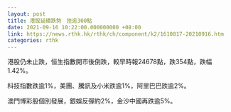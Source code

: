 ```yaml
---
layout: post
title: 港股延續跌勢　挫逾300點
date: 2021-09-16 10:22:00.000000000 +08:00
link: https://news.rthk.hk/rthk/ch/component/k2/1610817-20210916.htm
categories: rthk
---
```


港股仍未止跌，恒生指數開市後倒跌，較早時報24678點，跌354點，跌幅1.42%。

科技指數跌逾1%，美團、騰訊及小米跌逾1%，阿里巴巴跌逾2%。

澳門博彩股個別發展，銀娛反彈約2%，金沙中國再跌逾5%。
